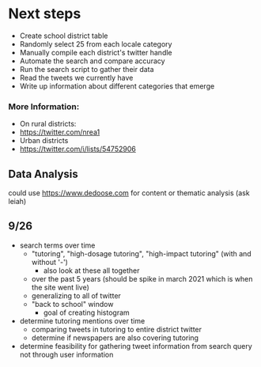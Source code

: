 # Next steps

- Create school district table 
- Randomly select 25 from each locale category 
- Manually compile each district's twitter handle 
- Automate the search and compare accuracy 
- Run the search script to gather their data 
- Read the tweets we currently have 
- Write up information about different categories that emerge 

### More Information: 
- On rural districts: 
- https://twitter.com/nrea1 
- Urban districts 
- https://twitter.com/i/lists/54752906 

## Data Analysis
could use https://www.dedoose.com for content or thematic analysis (ask leiah)


## 9/26

- search terms over time
    - "tutoring", "high-dosage tutoring", "high-impact tutoring" (with and without '-')
        - also look at these all together
    - over the past 5 years (should be spike in march 2021 which is when the site went live)
    - generalizing to all of twitter
    - "back to school" window
        - goal of creating histogram
- determine tutoring mentions over time
    - comparing tweets in tutoring to entire district twitter
    - determine if newspapers are also covering tutoring
- determine feasibility for gathering tweet information from search query not through user information